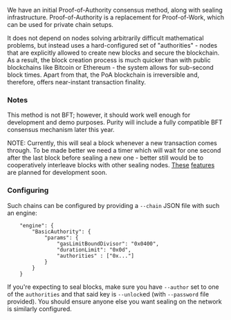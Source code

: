 We have an initial Proof-of-Authority consensus method, along with sealing infrastructure. Proof-of-Authority is a replacement for Proof-of-Work, which can be used for private chain setups.

It does not depend on nodes solving arbitrarily difficult mathematical problems, but instead uses
a hard-configured set of "authorities" - nodes that are explicitly allowed to create new blocks and secure the blockchain. As a result, the block creation process is much quicker than with public blockchains like Bitcoin or Ethereum - the system allows for sub-second block times. Apart from that, the PoA blockchain is irreversible and, therefore, offers near-instant transaction finality.

### Notes

This method is not BFT; however, it should work well enough for development and demo purposes. Purity will include a fully compatible BFT consensus mechanism later this year.

NOTE: Currently, this will seal a block whenever a new transaction comes through. To be made better we need a timer which will wait for one second after the last block before sealing a new one - better still would be to cooperatively interleave blocks with other sealing nodes. [These](https://github.com/ethcore/parity/issues/1034) [features](https://github.com/ethcore/parity/issues/1035) are planned for development soon.

### Configuring

Such chains can be configured by providing a `--chain` JSON file with such an engine:

```
	"engine": {
		"BasicAuthority": {
			"params": {
				"gasLimitBoundDivisor": "0x0400",
				"durationLimit": "0x0d",
				"authorities" : ["0x..."]
			}
		}
	}
```

If you're expecting to seal blocks, make sure you have `--author` set to one of the `authorities` and that said key is `--unlock`ed (with `--password` file provided). You should ensure anyone else you want sealing on the network is similarly configured.
